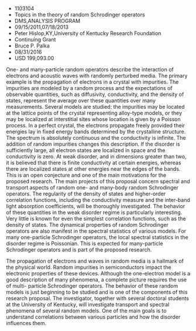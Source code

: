 
* 1103104
* Topics in the theory of random Schrodinger operators
* DMS,ANALYSIS PROGRAM
* 09/15/2011,07/18/2013
* Peter Hislop,KY,University of Kentucky Research Foundation
* Continuing Grant
* Bruce P. Palka
* 08/31/2016
* USD 199,093.00

One- and many-particle random operators describe the interaction of electrons
and acoustic waves with randomly perturbed media. The primary example is the
propagation of electrons in a crystal with impurities. The impurities are
modeled by a random process and the expectations of observable quantities, such
as diffusivity, conductivity, and the density of states, represent the average
over these quantities over many measurements. Several models are studied: the
impurities may be located at the lattice points of the crystal representing
alloy-type models, or they may be localized at interstitial sites whose location
is given by a Poisson process. In a perfect crystal, the electrons propagate
freely provided their energies lay in fixed energy bands determined by the
crystalline structure. The spectrum is absolutely continuous and the
conductivity is infinite. The addition of random impurities changes this
description. If the disorder is sufficiently large, all electron states are
localized in space and the conductivity is zero. At weak disorder, and in
dimensions greater than two, it is believed that there is finite conductivity at
certain energies, whereas there are localized states at other energies near the
edges of the bands. This is an open conjecture and one of the main motivations
for the proposed research. The main projects of this proposal concern spectral
and transport aspects of random one- and many-body random Schrodinger operators.
The regularity of the density of states and higher-order correlation functions,
including the conductivity measure and the inter-band light absorption
coefficients, will be thoroughly investigated. The behavior of these quantities
in the weak disorder regime is particularly interesting. Very little is known
for even the simplest correlation functions, such as the density of states. The
dynamical properties of random Schrodinger operators are also manifest in the
spectral statistics of various models. For many one-particle Schrodinger
operators, the local spectral statistics in the disorder regime is Poissonian.
This is expected for many-particle Schrodinger operators and is part of the
proposed research.

The propagation of electrons and waves in random media is a hallmark of the
physical world. Random impurities in semiconductors impact the electronic
properties of these devices. Although the one-electron model is a good
description of many phenomena, a complete picture requires the use of multi-
particle Schrodinger operators. The behavior of these random models is just
beginning to be studied and is one of the components of this research proposal.
The investigator, together with several doctoral students at the University of
Kentucky, will investigate transport and spectral phenomena of several random
models. One of the main goals is to understand correlations between various
particles and how the disorder influences them.
